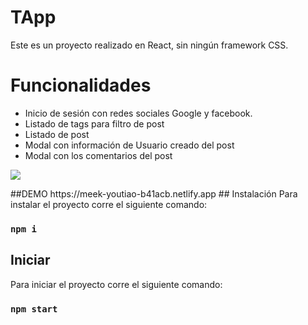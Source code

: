# TApp

Este es un proyecto realizado en React, sin ningún framework CSS.

# Funcionalidades
- Inicio de sesión con redes sociales Google y facebook.
- Listado de tags para filtro de post
- Listado de post
- Modal con información de Usuario creado del post
- Modal con los comentarios del post

 <p align="left">
   <img src="https://img.shields.io/badge/STATUS-EN%20DESAROLLO-green">
</p>
##DEMO
https://meek-youtiao-b41acb.netlify.app
## Instalación
Para instalar el proyecto corre el siguiente comando:

### `npm i`

## Iniciar

Para iniciar el proyecto corre el siguiente comando:

### `npm start`


